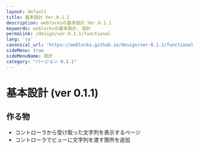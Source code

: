 ```yaml
---
layout: default
title: 基本設計 Ver.0.1.1
description: weblocksの基本設計 Ver.0.1.1
keywords: weblocksの基本設計, 設計
permalink: /design/ver-0.1.1/functional
lang: 'ja'
canonical_url: 'https://weblocks.github.io/design/ver-0.1.1/functional'
sideMenu: true
sideMenuName: 設計
category: "バージョン 0.1.1"
---
```

<div class="container-fluid">
  <div class="row">
    <div class="col">
      <h1>基本設計 (ver 0.1.1)</h1>
    </div>
  </div>
  <div class="row">
    <div class="col-12">
      <h2>作る物</h2>
      <p>
        <ul>
          <li>コントローラから受け取った文字列を表示するページ</li>
          <li>コントローラでビューに文字列を渡す箇所を追加</li>
        </ul>
      </p>
    </div>
  </div>
</div>
